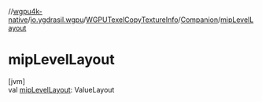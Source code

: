 //[wgpu4k-native](../../../../index.md)/[io.ygdrasil.wgpu](../../index.md)/[WGPUTexelCopyTextureInfo](../index.md)/[Companion](index.md)/[mipLevelLayout](mip-level-layout.md)

# mipLevelLayout

[jvm]\
val [mipLevelLayout](mip-level-layout.md): ValueLayout